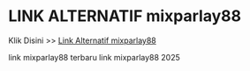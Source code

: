 # LINK ALTERNATIF mixparlay88

Klik Disini >> <a href="https://linksto.pages.dev/">Link Alternatif mixparlay88 </a>

link mixparlay88 terbaru
link mixparlay88 2025
